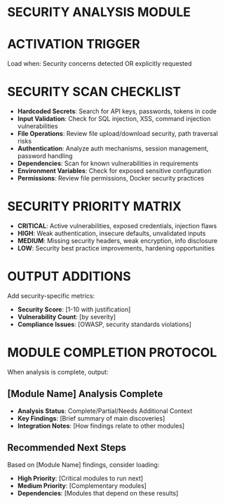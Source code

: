 # SECURITY ANALYSIS MODULE

# ACTIVATION TRIGGER
Load when: Security concerns detected OR explicitly requested

# SECURITY SCAN CHECKLIST
- **Hardcoded Secrets**: Search for API keys, passwords, tokens in code
- **Input Validation**: Check for SQL injection, XSS, command injection vulnerabilities  
- **File Operations**: Review file upload/download security, path traversal risks
- **Authentication**: Analyze auth mechanisms, session management, password handling
- **Dependencies**: Scan for known vulnerabilities in requirements
- **Environment Variables**: Check for exposed sensitive configuration
- **Permissions**: Review file permissions, Docker security practices

# SECURITY PRIORITY MATRIX
- **CRITICAL**: Active vulnerabilities, exposed credentials, injection flaws
- **HIGH**: Weak authentication, insecure defaults, unvalidated inputs
- **MEDIUM**: Missing security headers, weak encryption, info disclosure
- **LOW**: Security best practice improvements, hardening opportunities

# OUTPUT ADDITIONS
Add security-specific metrics:
- **Security Score**: [1-10 with justification]  
- **Vulnerability Count**: [by severity]
- **Compliance Issues**: [OWASP, security standards violations]

# MODULE COMPLETION PROTOCOL
When analysis is complete, output:

## [Module Name] Analysis Complete
- **Analysis Status**: Complete/Partial/Needs Additional Context
- **Key Findings**: [Brief summary of main discoveries]
- **Integration Notes**: [How findings relate to other modules]

## Recommended Next Steps
Based on [Module Name] findings, consider loading:
- **High Priority**: [Critical modules to run next]
- **Medium Priority**: [Complementary modules]
- **Dependencies**: [Modules that depend on these results]